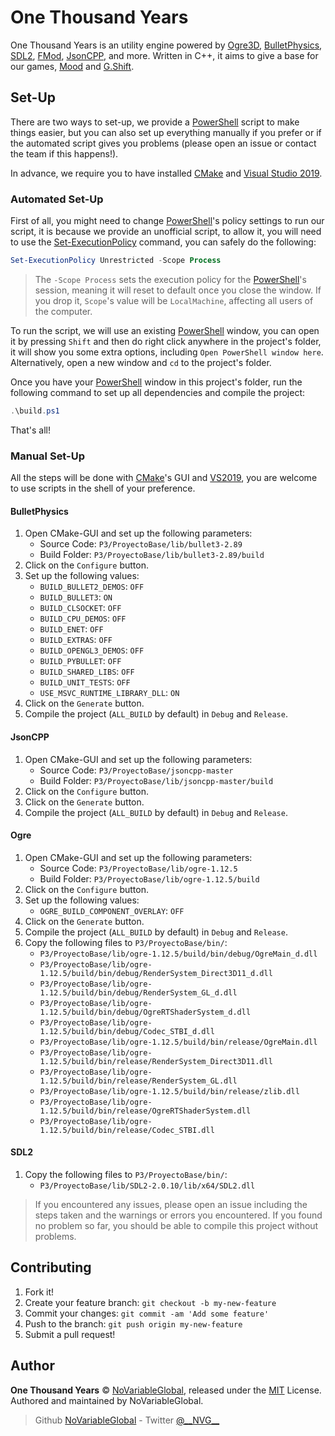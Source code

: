 # One Thousand Years

One Thousand Years is an utility engine powered by [Ogre3D], [BulletPhysics], [SDL2], [FMod], [JsonCPP], and more.
Written in C++, it aims to give a base for our games, [Mood] and [G.Shift].

## Set-Up

There are two ways to set-up, we provide a [PowerShell] script to make things easier, but you can also set up everything
manually if you prefer or if the automated script gives you problems (please open an issue or contact the team if this
happens!).

In advance, we require you to have installed [CMake] and [Visual Studio 2019][VisualStudio2019].

### Automated Set-Up

First of all, you might need to change [PowerShell]'s policy settings to run our script, it is because we provide an
unofficial script, to allow it, you will need to use the [Set-ExecutionPolicy] command, you can safely do the following:

```ps1
Set-ExecutionPolicy Unrestricted -Scope Process
```

> The `-Scope Process` sets the execution policy for the [PowerShell]'s session, meaning it will reset to default once
you close the window. If you drop it, `Scope`'s value will be `LocalMachine`, affecting all users of the computer.

To run the script, we will use an existing [PowerShell] window, you can open it by pressing `Shift` and then do right
click anywhere in the project's folder, it will show you some extra options, including `Open PowerShell window here`.
Alternatively, open a new window and `cd` to the project's folder.

Once you have your [PowerShell] window in this project's folder, run the following command to set up all dependencies
and compile the project:

```ps1
.\build.ps1
```

That's all!

### Manual Set-Up

All the steps will be done with [CMake]'s GUI and [VS2019][VisualStudio2019], you are welcome to use scripts in the
shell of your preference.

#### BulletPhysics

1. Open CMake-GUI and set up the following parameters:
    - Source Code: `P3/ProyectoBase/lib/bullet3-2.89`
    - Build Folder: `P3/ProyectoBase/lib/bullet3-2.89/build`
1. Click on the `Configure` button.
1. Set up the following values:
    - `BUILD_BULLET2_DEMOS`: `OFF`
    - `BUILD_BULLET3`: `ON`
    - `BUILD_CLSOCKET`: `OFF`
    - `BUILD_CPU_DEMOS`: `OFF`
    - `BUILD_ENET`: `OFF`
    - `BUILD_EXTRAS`: `OFF`
    - `BUILD_OPENGL3_DEMOS`: `OFF`
    - `BUILD_PYBULLET`: `OFF`
    - `BUILD_SHARED_LIBS`: `OFF`
    - `BUILD_UNIT_TESTS`: `OFF`
    - `USE_MSVC_RUNTIME_LIBRARY_DLL`: `ON`
1. Click on the `Generate` button.
1. Compile the project (`ALL_BUILD` by default) in `Debug` and `Release`.

#### JsonCPP

1. Open CMake-GUI and set up the following parameters:
    - Source Code: `P3/ProyectoBase/jsoncpp-master`
    - Build Folder: `P3/ProyectoBase/lib/jsoncpp-master/build`
1. Click on the `Configure` button.
1. Click on the `Generate` button.
1. Compile the project (`ALL_BUILD` by default) in `Debug` and `Release`.

#### Ogre

1. Open CMake-GUI and set up the following parameters:
    - Source Code: `P3/ProyectoBase/lib/ogre-1.12.5`
    - Build Folder: `P3/ProyectoBase/lib/ogre-1.12.5/build`
1. Click on the `Configure` button.
1. Set up the following values:
    - `OGRE_BUILD_COMPONENT_OVERLAY`: `OFF`
1. Click on the `Generate` button.
1. Compile the project (`ALL_BUILD` by default) in `Debug` and `Release`.
1. Copy the following files to `P3/ProyectoBase/bin/`:
    - `P3/ProyectoBase/lib/ogre-1.12.5/build/bin/debug/OgreMain_d.dll`
    - `P3/ProyectoBase/lib/ogre-1.12.5/build/bin/debug/RenderSystem_Direct3D11_d.dll`
    - `P3/ProyectoBase/lib/ogre-1.12.5/build/bin/debug/RenderSystem_GL_d.dll`
    - `P3/ProyectoBase/lib/ogre-1.12.5/build/bin/debug/OgreRTShaderSystem_d.dll`
    - `P3/ProyectoBase/lib/ogre-1.12.5/build/bin/debug/Codec_STBI_d.dll`
    - `P3/ProyectoBase/lib/ogre-1.12.5/build/bin/release/OgreMain.dll`
    - `P3/ProyectoBase/lib/ogre-1.12.5/build/bin/release/RenderSystem_Direct3D11.dll`
    - `P3/ProyectoBase/lib/ogre-1.12.5/build/bin/release/RenderSystem_GL.dll`
    - `P3/ProyectoBase/lib/ogre-1.12.5/build/bin/release/zlib.dll`
    - `P3/ProyectoBase/lib/ogre-1.12.5/build/bin/release/OgreRTShaderSystem.dll`
    - `P3/ProyectoBase/lib/ogre-1.12.5/build/bin/release/Codec_STBI.dll`

#### SDL2

1. Copy the following files to `P3/ProyectoBase/bin/`:
    - `P3/ProyectoBase/lib/SDL2-2.0.10/lib/x64/SDL2.dll`

> If you encountered any issues, please open an issue including the steps taken and the warnings or errors you
encountered. If you found no problem so far, you should be able to compile this project without problems.

## Contributing

1. Fork it!
1. Create your feature branch: `git checkout -b my-new-feature`
1. Commit your changes: `git commit -am 'Add some feature'`
1. Push to the branch: `git push origin my-new-feature`
1. Submit a pull request!

## Author

**One Thousand Years** © [NoVariableGlobal][author], released under the
[MIT][license] License.
Authored and maintained by NoVariableGlobal.

> Github [NoVariableGlobal][author] - Twitter [@\_\_NVG\_\_][twitter]

[license]: https://github.com/NoVariableGlobal/global-engine/blob/master/LICENSE
[author]: https://github.com/NoVariableGlobal
[twitter]: https://twitter.com/__NVG__

[Mood]: https://github.com/NoVariableGlobal/mood
[G.Shift]: https://github.com/NoVariableGlobal/g.shift
[Ogre3D]: https://www.ogre3d.org/
[BulletPhysics]: https://github.com/bulletphysics/bullet3
[SDL2]: https://www.libsdl.org/
[FMod]: https://fmod.com/
[JsonCPP]: https://github.com/open-source-parsers/jsoncpp
[PowerShell]: https://wikipedia.org/wiki/PowerShell
[Set-ExecutionPolicy]: https://docs.microsoft.com/powershell/module/microsoft.powershell.security/set-executionpolicy
[CMake]: https://cmake.org/
[VisualStudio2019]: https://visualstudio.microsoft.com/vs/
